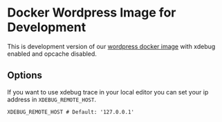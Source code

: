# Docker Wordpress Image for Development
This is development version of our [wordpress docker image](https://github.com/devgeniem/docker-wordpress) with xdebug enabled and opcache disabled.

## Options
If you want to use xdebug trace in your local editor you can set your ip address in `XDEBUG_REMOTE_HOST`.
```
XDEBUG_REMOTE_HOST # Default: '127.0.0.1'
```
